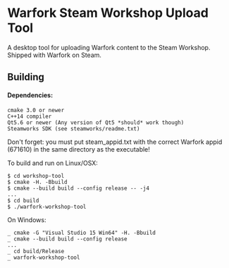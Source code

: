 
# Warfork Steam Workshop Upload Tool
A desktop tool for uploading Warfork content to the Steam Workshop. Shipped with Warfork on Steam.

## Building

#### Dependencies:
```
cmake 3.0 or newer
C++14 compiler
Qt5.6 or newer (Any version of Qt5 *should* work though)
Steamworks SDK (see steamworks/readme.txt)
```

Don't forget: you must put steam_appid.txt with the correct Warfork appid (671610) in the same directory as the executable! 

To build and run on Linux/OSX: 

```
$ cd workshop-tool
$ cmake -H. -Bbuild
$ cmake --build build --config release -- -j4
...
$ cd build
$ ./warfork-workshop-tool
```  

On Windows:

```
_ cmake -G "Visual Studio 15 Win64" -H. -Bbuild
_ cmake --build build --config release
...
_ cd build/Release
_ warfork-workshop-tool
```
